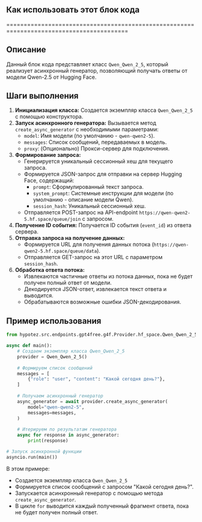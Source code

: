 ## Как использовать этот блок кода
=========================================================================================

Описание
-------------------------
Данный блок кода представляет класс `Qwen_Qwen_2_5`, который реализует асинхронный генератор, позволяющий получать ответы от модели Qwen-2.5 от Hugging Face. 

Шаги выполнения
-------------------------
1. **Инициализация класса:** Создается экземпляр класса `Qwen_Qwen_2_5` с помощью конструктора.
2. **Запуск асинхронного генератора:** Вызывается метод `create_async_generator` с необходимыми параметрами:
    - `model`: Имя модели (по умолчанию - `qwen-qwen2-5`).
    - `messages`: Список сообщений, передаваемых в модель.
    - `proxy`: (Опционально) Прокси-сервер для подключения.
3. **Формирование запроса:** 
    - Генерируется уникальный сессионный хеш для текущего запроса.
    - Формируется JSON-запрос для отправки на сервер Hugging Face, содержащий:
        - `prompt`: Сформулированный текст запроса.
        - `system_prompt`:  Системные инструкции для модели (по умолчанию - описание модели Qwen).
        - `session_hash`: Уникальный сессионный хеш.
    - Отправляется POST-запрос на API-endpoint `https://qwen-qwen2-5.hf.space/queue/join` с запросом.
4. **Получение ID события:** Получается ID события (`event_id`) из ответа сервера.
5. **Отправка запроса на получение данных:**
    - Формируется URL для получения данных потока (`https://qwen-qwen2-5.hf.space/queue/data`).
    - Отправляется GET-запрос на этот URL с параметром `session_hash`.
6. **Обработка ответа потока:** 
    - Извлекаются частичные ответы из потока данных, пока не будет получен полный ответ от модели.
    - Декодируется JSON-ответ, извлекается текст ответа и выводится.
    - Обрабатываются возможные ошибки JSON-декодирования.

Пример использования
-------------------------

```python
from hypotez.src.endpoints.gpt4free.g4f.Provider.hf_space.Qwen_Qwen_2_5 import Qwen_Qwen_2_5

async def main():
    # Создаем экземпляр класса Qwen_Qwen_2_5
    provider = Qwen_Qwen_2_5()
    
    # Формируем список сообщений
    messages = [
        {"role": "user", "content": "Какой сегодня день?"},
    ]
    
    # Получаем асинхронный генератор
    async_generator = await provider.create_async_generator(
        model="qwen-qwen2-5", 
        messages=messages, 
    )
    
    # Итерируем по результатам генератора
    async for response in async_generator:
        print(response)

# Запуск асинхронной функции
asyncio.run(main()) 
```

В этом примере:
 - Создается экземпляр класса `Qwen_Qwen_2_5`
 - Формируется список сообщений с запросом "Какой сегодня день?".
 - Запускается асинхронный генератор с помощью метода `create_async_generator`.
 - В цикле `for` выводится каждый полученный фрагмент ответа, пока не будет получен полный ответ.